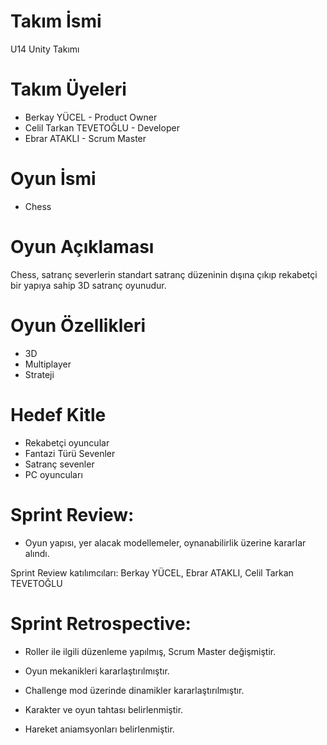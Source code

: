# Takım İsmi
U14 Unity Takımı

# Takım Üyeleri
* Berkay YÜCEL - Product Owner
* Celil Tarkan TEVETOĞLU - Developer<br>
* Ebrar ATAKLI - Scrum Master<br>

# Oyun İsmi
* Chess

# Oyun Açıklaması
Chess, satranç severlerin standart satranç düzeninin dışına çıkıp rekabetçi bir yapıya sahip 3D satranç oyunudur.

# Oyun Özellikleri
* 3D
* Multiplayer<br>
* Strateji<br>

# Hedef Kitle
* Rekabetçi oyuncular<br>
* Fantazi Türü Sevenler<br>
* Satranç sevenler<br>
* PC oyuncuları<br>

# Sprint Review:

* Oyun yapısı, yer alacak modellemeler, oynanabilirlik üzerine kararlar alındı.

Sprint Review katılımcıları: Berkay YÜCEL, Ebrar ATAKLI, Celil Tarkan TEVETOĞLU

# Sprint Retrospective:

* Roller ile ilgili düzenleme yapılmış, Scrum Master değişmiştir.

* Oyun mekanikleri kararlaştırılmıştır.

* Challenge mod üzerinde dinamikler kararlaştırılmıştır.

* Karakter ve oyun tahtası belirlenmiştir.

* Hareket aniamsyonları belirlenmiştir.

